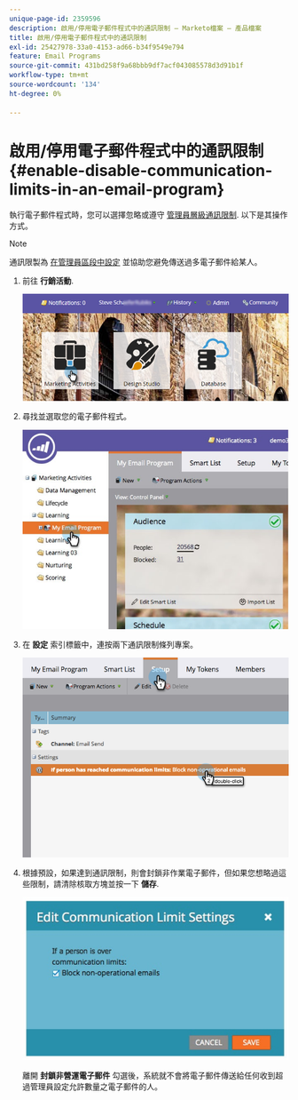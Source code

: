 ```yaml
---
unique-page-id: 2359596
description: 啟用/停用電子郵件程式中的通訊限制 — Marketo檔案 — 產品檔案
title: 啟用/停用電子郵件程式中的通訊限制
exl-id: 25427978-33a0-4153-ad66-b34f9549e794
feature: Email Programs
source-git-commit: 431bd258f9a68bbb9df7acf043085578d3d91b1f
workflow-type: tm+mt
source-wordcount: '134'
ht-degree: 0%

---
```


# 啟用/停用電子郵件程式中的通訊限制 {#enable-disable-communication-limits-in-an-email-program}

執行電子郵件程式時，您可以選擇忽略或遵守 [管理員層級通訊限制](/help/marketo/product-docs/administration/email-setup/enable-communication-limits.md). 以下是其操作方式。

>[!NOTE]
>
>通訊限製為 [在管理員區段中設定](/help/marketo/product-docs/administration/email-setup/enable-communication-limits.md) 並協助您避免傳送過多電子郵件給某人。

1. 前往 **行銷活動**.

   ![](assets/login-marketing-activities-3.png)

1. 尋找並選取您的電子郵件程式。

   ![](assets/selectemailprogram-3.jpg)

1. 在 **設定** 索引標籤中，連按兩下通訊限制條列專案。

   ![](assets/blockoperational.png)

1. 根據預設，如果達到通訊限制，則會封鎖非作業電子郵件，但如果您想略過這些限制，請清除核取方塊並按一下 **儲存**.

   ![](assets/ifaperson.jpg)

   離開 **封鎖非營運電子郵件** 勾選後，系統就不會將電子郵件傳送給任何收到超過管理員設定允許數量之電子郵件的人。
